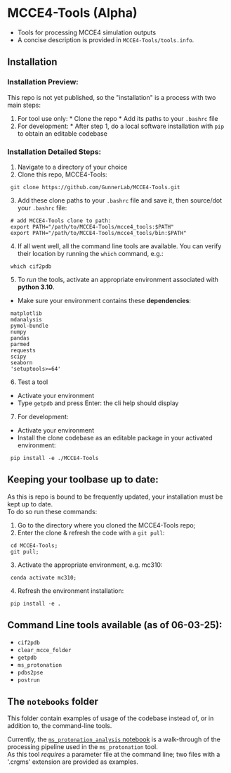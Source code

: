 # MCCE4-Tools (Alpha)
  * Tools for processing MCCE4 simulation outputs
  * A concise description is provided in `MCCE4-Tools/tools.info`.

## Installation

### Installation Preview:
This repo is not yet published, so the "installation" is a process with two main steps:
  1. For tool use only:
    * Clone the repo
    * Add its paths to your `.bashrc` file
  2. For development:
    * After step 1, do a local software installation with `pip` to obtain an editable codebase

### Installation Detailed Steps:
  1. Navigate to a directory of your choice
  2. Clone this repo, MCCE4-Tools:
  ```
   git clone https://github.com/GunnerLab/MCCE4-Tools.git
  ```

 3. Add these clone paths to your `.bashrc` file and save it, then source/dot your `.bashrc` file:
 ```
  # add MCCE4-Tools clone to path:
  export PATH="/path/to/MCCE4-Tools/mcce4_tools:$PATH"
  export PATH="/path/to/MCCE4-Tools/mcce4_tools/bin:$PATH"
 ```

 4. If all went well, all the command line tools are available. You can verify their location by running the `which` command, e.g.:
 ```
  which cif2pdb
 ```

 5. To _run_ the tools, activate an appropriate environment associated with __python 3.10__.
   * Make sure your environment contains these __dependencies__:
   ```
    matplotlib
    mdanalysis
    pymol-bundle
    numpy
    pandas
    parmed
    requests
    scipy
    seaborn
    'setuptools>=64'
   ```

 6. Test a tool
   * Activate your environment
   * Type `getpdb` and press Enter: the cli help should display
  
 7. For development:
   * Activate your environment
   * Install the clone codebase as an editable package in your activated environment:
   ```
    pip install -e ./MCCE4-Tools
   ```

## Keeping your toolbase up to date:
As this is repo is bound to be frequently updated, your installation must be kept up to date.  
To do so run these commands:

  1. Go to the directory where you cloned the MCCE4-Tools repo;
  2. Enter the clone & refresh the code with a `git pull`:
  ```
   cd MCCE4-Tools;
   git pull;
  ```
  3. Activate the appropriate environment, e.g. mc310:
  ```
   conda activate mc310;
  ```
  4. Refresh the environment installation:
  ```
   pip install -e .
  ```

## Command Line tools available (as of 06-03-25):
  * `cif2pdb`
  * `clear_mcce_folder`
  * `getpdb`
  * `ms_protonation`
  * `pdbs2pse`
  * `postrun`

## The `notebooks` folder
This folder contain examples of usage of the codebase instead of, or in addition to, the command-line tools.  

Currently, the [`ms_protonation_analysis` notebook](./notebooks/ms_protonation_analysis.ipynb) is a walk-through of the processing pipeline used in the `ms_protonation` tool.  
As this tool _requires_ a parameter file at the command line; two files with a '.crgms' extension are provided as examples.
